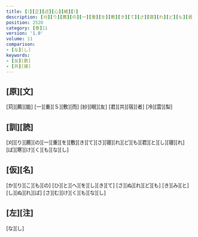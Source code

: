 ```yaml
---
title: [（][正][述][心][緒][）]
description: [刈][り][薦][の][一][重][を][敷][き][て][さ][寝][れ][ど][も][君][と][し][寝][れ][ば][寒][け][く][も][な][し]
position: 2520
category: [巻]11
version: '1.0'
volume: 11
comparison:
- [な][し]
keywords:
- [女][歌]
- [共][寝]
---
```


## [原][文]

[苅][薦][能] [一][重][Ｓ][敷][而] [紗][眠][友] [君][共][宿][者] [冷][雲][梨]

## [訓][読]

[刈][り][薦][の][一][重][を][敷][き][て][さ][寝][れ][ど][も][君][と][し][寝][れ][ば][寒][け][く][も][な][し]

## [仮][名]

[か][り][こ][も][の] [ひ][と][へ][を][し][き][て] [さ][ぬ][れ][ど][も] [き][み][と][し][ぬ][れ][ば] [さ][む][け][く][も][な][し]

## [左][注]

[な][し]
